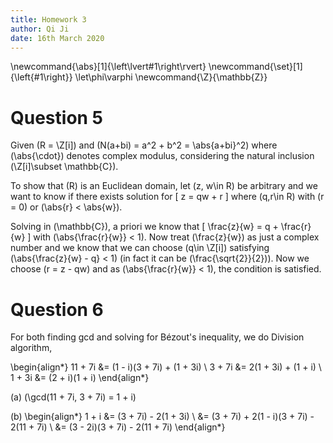 ```yaml
---
title: Homework 3
author: Qi Ji
date: 16th March 2020
---
```


\newcommand{\abs}[1]{\left\lvert#1\right\rvert}
\newcommand{\set}[1]{\left\{#1\right\}}
\let\phi\varphi
\newcommand{\Z}{\mathbb{Z}}

# Question 5

Given \(R = \Z[i]\) and \(N(a+bi) = a^2 + b^2 = \abs{a+bi}^2\) where \(\abs{\cdot}\) denotes complex modulus,
considering the natural inclusion \(\Z[i]\subset \mathbb{C}\).

To show that \(R\) is an Euclidean domain, let \(z, w\in R\) be arbitrary and
we want to know if there exists solution for
\[ z = qw + r \]
where \(q,r\in R\) with \(r = 0\) or \(\abs{r} < \abs{w}\).

Solving in \(\mathbb{C}\), a priori we know that
\[ \frac{z}{w} = q + \frac{r}{w} \]
with \(\abs{\frac{r}{w}} < 1\).
Now treat \(\frac{z}{w}\) as just a complex number and we know that we can choose
\(q\in \Z[i]\) satisfying \(\abs{\frac{z}{w} - q} < 1\) (in fact it can be \(\frac{\sqrt{2}}{2}\)).
Now we choose \(r = z - qw\) and as \(\abs{\frac{r}{w}} < 1\), the condition is satisfied.

# Question 6

For both finding gcd and solving for Bézout's inequality, we do Division algorithm,

\begin{align*}
11 + 7i &= (1 - i)(3 + 7i) + (1 + 3i) \\
3 + 7i &= 2(1 + 3i) + (1 + i) \\
1 + 3i &= (2 + i)(1 + i)
\end{align*}

(a) \(\gcd(11 + 7i, 3 + 7i) = 1 + i\)

(b)
\begin{align*}
1 + i &= (3 + 7i) - 2(1 + 3i) \\
&= (3 + 7i) + 2(1 - i)(3 + 7i) - 2(11 + 7i) \\
&= (3 - 2i)(3 + 7i) - 2(11 + 7i)
\end{align*}
